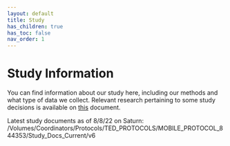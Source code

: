 ```yaml
---
layout: default
title: Study
has_children: true
has_toc: false
nav_order: 1
---
```

# Study Information

You can find information about our study here, including our methods and what type of data we collect. Relevant research pertaining to some study decisions is available on [this](https://docs.google.com/document/d/150xUrT0Y26mWXdCmnRrMb0ZaEUaaDtxtFNSXjpnTJr8/edit) document. 

Latest study documents as of 8/8/22 on Saturn: /Volumes/Coordinators/Protocols/TED_PROTOCOLS/MOBILE_PROTOCOL_844353/Study_Docs_Current/v6